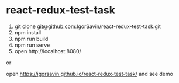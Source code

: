 # react-redux-test-task

1) git clone git@github.com:IgorSavin/react-redux-test-task.git
2) npm install
3) npm run build
4) npm run serve
5) open http://localhost:8080/

or

open https://igorsavin.github.io/react-redux-test-task/ and see demo
